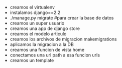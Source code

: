 * creamos el virtualenv
* instalamos django==2.2
* ./manage.py migrate #para crear la base de datos
* creamos un super usuario
* creamos una app de django store
* creamos el modelo articulo
* creamos los archivos de migracion makemigrations
* aplicamos la migracion a la DB
* creamos una funcion de vista home
* conectamos una url path a esa funcion urls
* creamos un template
